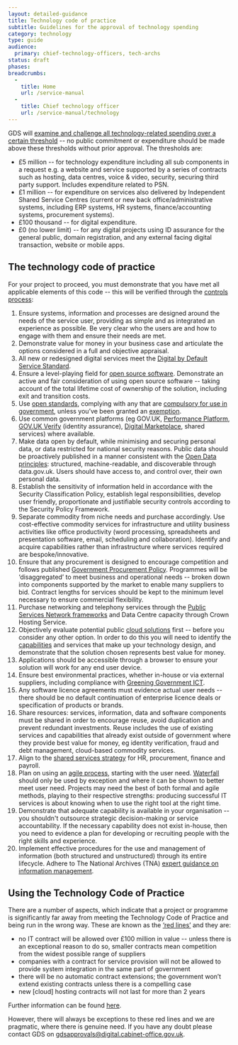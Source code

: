 ```yaml
---
layout: detailed-guidance
title: Technology code of practice
subtitle: Guidelines for the approval of technology spending
category: technology
type: guide
audience:
  primary: chief-technology-officers, tech-archs
status: draft
phases:
breadcrumbs:
  -
    title: Home
    url: /service-manual
  -
    title: Chief technology officer
    url: /service-manual/technology
---
```


GDS will [examine and challenge all technology-related spending over a certain threshold](https://www.gov.uk/government/publications/cabinet-office-controls) -- no public commitment or expenditure should be made above these thresholds without prior approval. The thresholds are:

* £5 million -- for technology expenditure including all sub components in a request e.g. a website and service supported by a series of contracts such as hosting, data centres, voice & video, security, securing third party support. Includes expenditure related to PSN.
* £1 million -- for expenditure on services also delivered by Independent Shared Service Centres (current or new back office/administrative systems, including ERP systems, HR systems, finance/accounting systems, procurement systems).
* £100 thousand -- for digital expenditure.
* £0 (no lower limit) -- for any digital projects using ID assurance for the general public, domain registration, and any external facing digital transaction, website or mobile apps.


## The technology code of practice

For your project to proceed, you must demonstrate that you have met all applicable elements of this code -- this will be verified through the [controls process](/service-manual/technology/spending-controls):

1. Ensure systems, information and processes are designed around the needs of the service user, providing as simple and as integrated an experience as possible. Be very clear who the users are and how to engage with them and ensure their needs are met.
1. Demonstrate value for money in your business case and articulate the options considered in a full and objective appraisal.
1. All new or redesigned digital services meet the [Digital by Default Service Standard](/service-manual/digital-by-default).
1. Ensure a level-playing field for [open source software](https://www.gov.uk/government/publications/open-source-procurement-toolkit). Demonstrate an active and fair consideration of using open source software -- taking account of the total lifetime cost of ownership of the solution, including exit and transition costs.
1. Use [open standards](https://www.gov.uk/government/publications/open-standards-principles/open-standards-principles), complying with any that are [compulsory for use in government](http://http://standards.data.gov.uk/challenges/adopted), unless you’ve been granted an [exemption](/service-manual/making-software/open-standards-and-licensing#exemptions).
1. Use common government platforms (eg GOV.UK, [Performance Platform](https://www.gov.uk/performance), [GOV.UK Verify](https://www.gov.uk/government/publications/introducing-govuk-verify/introducing-govuk-verify) (identity assurance), [Digital Marketplace](https://www.digitalmarketplace.service.gov.uk/), shared services) where available.
1. Make data open by default, while minimising and securing personal data, or data restricted for national security reasons. Public data should be proactively published in a manner consistent with the [Open Data principles](/service-manual/technology/open-data): structured, machine-readable, and discoverable through data.gov.uk. Users should have access to, and control over, their own personal data.
1. Establish the sensitivity of information held in accordance with the Security Classification Policy, establish legal responsibilities, develop user friendly, proportionate and justifiable security controls according to the Security Policy Framework.
1. Separate commodity from niche needs and purchase accordingly. Use cost-effective commodity services for infrastructure and utility business activities like office productivity (word processing, spreadsheets and presentation software, email, scheduling and collaboration). Identify and acquire capabilities rather than infrastructure where services required are bespoke/innovative.
1. Ensure that any procurement is designed to encourage competition and follows published [Government Procurement Policy](https://www.gov.uk/government/policies/buying-and-managing-government-goods-and-services-more-efficiently-and-effectively). Programmes will be ‘disaggregated’ to meet business and operational needs -- broken down into components supported by the market to enable many suppliers to bid. Contract lengths for services should be kept to the minimum level necessary to ensure commercial flexibility.
1. Purchase networking and telephony services through the [Public Services Network frameworks](/government/groups/public-services-network) and Data Centre capacity through Crown Hosting Service. 
1. Objectively evaluate potential public [cloud solutions](https://www.gov.uk/government/news/government-adopts-cloud-first-policy-for-public-sector-it) first -- before you consider any other option. In order to do this you will need to identify the [capabilities](/service-manual/making-software/choosing-technology#start-with-capabilities-not-implementations) and services that make up your technology design, and demonstrate that the solution chosen represents best value for money.
1. Applications should be accessible through a browser to ensure your solution will work for any end user device.
1. Ensure best environmental practices, whether in-house or via external suppliers, including compliance with [Greening Government ICT](/government/publications/greening-government-ict-strategy).
1. Any software licence agreements must evidence actual user needs -- there should be no default continuation of enterprise licence deals or specification of products or brands.
1. Share resources: services, information, data and software components must be shared in order to encourage reuse, avoid duplication and prevent redundant investments. Reuse includes the use of existing services and capabilities that already exist outside of government where they provide best value for money, eg identity verification, fraud and debt management, cloud-based commodity services.
1. Align to the [shared services strategy](https://www.gov.uk/government/news/next-generation-shared-services-to-save-millions-for-taxpayers) for HR, procurement, finance and payroll.
1. Plan on using an [agile process](/service-manual/agile), starting with the user need. [Waterfall](https://en.wikipedia.org/wiki/Waterfall_model) should only be used by exception and where it can be shown to better meet user need. Projects may need the best of both formal and agile methods, playing to their respective strengths: producing successful IT services is about knowing when to use the right tool at the right time.
1. Demonstrate that adequate capability is available in your organisation -- you shouldn't outsource strategic decision-making or service accountability. If the necessary capability does not exist in-house, then you need to evidence a plan for developing or recruiting people with the right skills and experience.
1. Implement effective procedures for the use and management of information (both structured and unstructured) through its entire lifecycle. Adhere to The National Archives (TNA) [expert guidance on information management](http://www.nationalarchives.gov.uk/information-management/manage-information/).

## Using the Technology Code of Practice

There are a number of aspects, which indicate that a project or programme is significantly far away from meeting the Technology Code of Practice and being run in the wrong way. These are known as the [‘red lines’](https://www.gov.uk/government/news/government-draws-the-line-on-bloated-and-wasteful-it-contracts) and they are:

* no IT contract will be allowed over £100 million in value -- unless there is an exceptional reason to do so, smaller contracts mean competition from the widest possible range of suppliers
* companies with a contract for service provision will not be allowed to provide system integration in the same part of government
* there will be no automatic contract extensions; the government won’t extend existing contracts unless there is a compelling case
* new [cloud] hosting contracts will not last for more than 2 years

Further information can be found [here](https://gds.blog.gov.uk/2014/02/26/red-lines-for-it-procurement/).

However, there will always be exceptions to these red lines and we are pragmatic, where there is genuine need. If you have any doubt please contact GDS on gdsapprovals@digital.cabinet-office.gov.uk.
